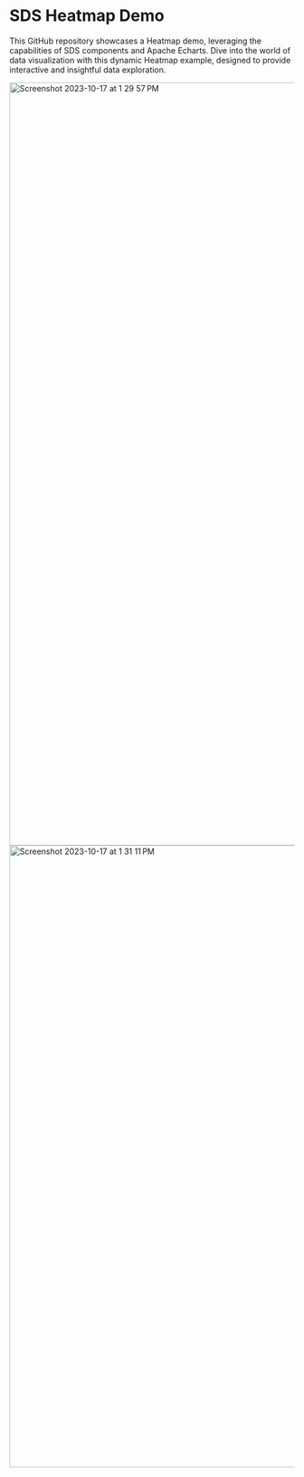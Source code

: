 # SDS Heatmap Demo

This GitHub repository showcases a Heatmap demo, leveraging the capabilities of SDS components and Apache Echarts. Dive into the world of data visualization with this dynamic Heatmap example, designed to provide interactive and insightful data exploration.

<img width="1348" alt="Screenshot 2023-10-17 at 1 29 57 PM" src="https://github.com/masoudmanson/sds-heatmap/assets/927990/7a162dcc-2176-4bba-8dc7-424700e6ced2">

<img width="1099" alt="Screenshot 2023-10-17 at 1 31 11 PM" src="https://github.com/masoudmanson/sds-heatmap/assets/927990/a9c497a8-a525-4986-97e1-173d6914e3a7">



